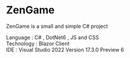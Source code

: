# ZenGame
<p>
ZenGame is a small and simple C# project
</p>
Language : C# , DotNet6 , JS and CSS <br />
Technology : Blazor Client <br />
IDE : Visual Studio 2022 Version 17.3.0 Preview 6
